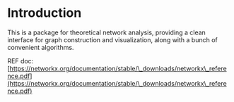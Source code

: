# Introduction

This is a package for theoretical network analysis, providing a clean interface for graph construction and visualization, along with a bunch of convenient algorithms.

REF doc: [https://networkx.org/documentation/stable/\_downloads/networkx\_reference.pdf](https://networkx.org/documentation/stable/\_downloads/networkx\_reference.pdf)
